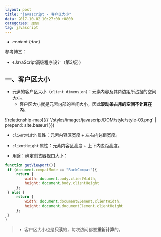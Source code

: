 ```yaml
---
layout: post
title: "javascript - 客户区大小"
data: 2017-10-02 10:27:00 +0800
categories: 原创
tag: javascript
---
```

* content
{:toc}

参考博文：

+ 《JavaScript高级程序设计（第3版）》

<!-- more -->

## 一、客户区大小

* 元素的客户区大小（`client dimension`）：元素内容及其内边距所占据的空间大小。
    * 客户区大小就是元素内部的空间大小，因此**滚动条占用的空间不计算在内**。

![relationship-map]({{ '/styles/images/javascript/DOM/style/style-03.png' | prepend: site.baseurl }})

* `clientWidth` 属性：元素内容区宽度 + 左右内边距宽度。
* `clientHeight` 属性：元素内容区高度 + 上下内边距高度。

* 用途：确定浏览器视口大小：

```js
function getViewport(){
 if (document.compatMode == "BackCompat"){
     return {
         width: document.body.clientWidth,
         height: document.body.clientHeight
     };
 } else {
     return {
         width: document.documentElement.clientWidth,
         height: document.documentElement.clientHeight
     };
 }
} 
```

> * 客户区大小也是**只读**的，每次访问都要**重新计算**的。



